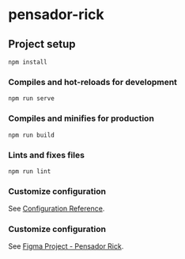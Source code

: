 # pensador-rick

## Project setup
```
npm install
```

### Compiles and hot-reloads for development
```
npm run serve
```

### Compiles and minifies for production
```
npm run build
```

### Lints and fixes files
```
npm run lint
```

### Customize configuration
See [Configuration Reference](https://cli.vuejs.org/config/).

### Customize configuration
See [Figma Project - Pensador Rick](https://www.figma.com/file/gS7KJkQa6molphY4XHBi86/Pensador-Rick-Finished?node-id=0%3A1).
